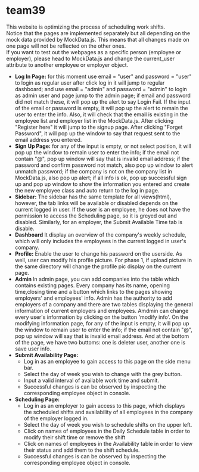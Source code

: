 # team39
This website is optimizing the process of scheduling work shifts.
<br>
Notice that the pages are implemented separately but all depending on the mock data provided by MockData.js. This means that all changes made on one page will not be reflected on the other ones.
<br>
If you want to test out the webpages as a specific person (employee or employer), please head to MockData.js and change the current_user attribute to another employee or employer object.
<br>
<ul>
<li><strong>Log In Page:</strong>
for this moment use email = "user" and password = "user" to login as regular user after click log in it will jump to regular dashboard; and use email = "admin" and password = "admin" to login as admin user and page jump to the admin page; if email and password did not match these, it will pop up the alert to say Login Fail. If the input of the email or password is empty, it will pop up the alert to remain the user to enter the info. Also, it will check that the email is existing in the employee list and employer list in the MockData.js. After clicking "Register here" it will jump to the signup page. After clicking "Forget Password", it will pop up the window to say that request sent to the email address you entered.</li>

<li><strong>Sign Up Page:</strong>
for any of the input is empty, or not select position, it will pop up the window to remain user to enter the info; if the email not contain "@", pop up window will say that is invalid email address; if the password and confirm password not match, also pop up window to alert unmatch password; if the company is not on the company list in MockData.js, also pop up alert; if all info is ok, pop up successful sign up and pop up window to show the information you entered and create the new employee class and auto return to the log in page.</li>

<li><strong>Sidebar:</strong>
The sidebar has the same template for all views(html), however, the tab links will be available or disabled depends on the current logged in user. If the user is an employee, he does not have the permission to access the Scheduling page, so it is greyed out and disabled. Similarly, for an employer, the Submit Available Time tab is disable.  </li>

<li><strong>Dashboard</strong>
It display an overview of the company's weekly schedule, which will only includes the employees in the current logged in user's company. </li>

<li><strong>Profile:</strong>
Enable the user to change his password on the userside. As well, user can modify his profile picture. For phase 1, if upload picture in the same directory will change the profile pic display on the current page. </li>

<li><strong>Admin </strong>
In admin page, you can add companies into the table which contains existing pages. Every company has its name, opening time,closing time and a button which links to the pages showing employers' and employees' info. Admin has the authority to add employers of a company and there are two tables displaying the general information of current employers and employees. Amdmin can change every user's information by clicking on  the button 'modify info'. On the modifying information page, for any of the input is empty, it will pop up the window to remain user to enter the info; if the email not contain "@", pop up window will say that is invalid email address. And at the bottom of the page, we have two buttoms: one is deleter user, another one is save user info. </li>

<li><strong>Submit Availability Page: </strong>
<ul>
<li> Log in as an employee to gain access to this page on the side menu bar. </li>
<li> Select the day of week you wish to change with the grey button. </li>
<li> Input a valid interval of available work time and submit. </li>
<li> Successful changes is can be observed by inspecting the corresponding employee object in console. </li>
</ul>
</li>
<li><strong>Scheduling Page: </strong>
<ul>
<li> Log in as an employer to gain access to this page, which displays the scheduled shifts and availability of all employees in the company of the employer logged in. </li>
<li> Select the day of week you wish to schedule shifts on the upper left. </li>
<li> Click on names of employees in the Daily Schedule table in order to modify their shift time or remove the shift</li>
<li> Click on names of employees in the Availability table in order to view their status and add them to the shift schedule. </li>
<li> Successful changes is can be observed by inspecting the corresponding employee object in console. </li>
</ul>
</li>

</ul>
